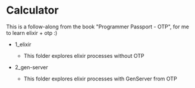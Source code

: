 # Calculator

This is a follow-along from the book "Programmer Passport - OTP", for me to learn elixir + otp :)

- 1_elixir

  - This folder explores elixir processes without OTP

- 2_gen-server
  - This folder explores elixir processes with GenServer from OTP
